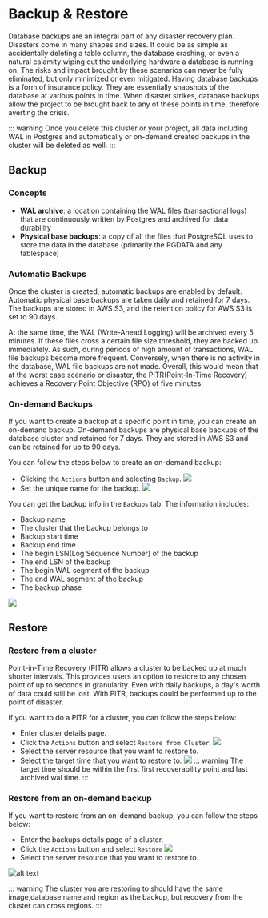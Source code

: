 # Backup & Restore

Database backups are an integral part of any disaster recovery plan. Disasters come in many shapes and sizes. It could be as simple as accidentally deleting a table column, the database crashing, or even a natural calamity wiping out the underlying hardware a database is running on. The risks and impact brought by these scenarios can never be fully eliminated, but only minimized or even mitigated. Having database backups is a form of insurance policy. They are essentially snapshots of the database at various points in time. When disaster strikes, database backups allow the project to be brought back to any of these points in time, therefore averting the crisis.

::: warning
Once you delete this cluster or your project, all data including WAL in Postgres and automatically or on-demand created backups in the cluster will be deleted as well.
:::

## Backup

### Concepts

- **WAL archive**: a location containing the WAL files (transactional logs) that are continuously written by Postgres and archived for data durability
- **Physical base backups**: a copy of all the files that PostgreSQL uses to store the data in the database (primarily the PGDATA and any tablespace)

### Automatic Backups

Once the cluster is created, automatic backups are enabled by default. Automatic physical base backups are taken daily and retained for 7 days. The backups are stored in AWS S3, and the retention policy for AWS S3 is set to 90 days.

At the same time, the WAL (Write-Ahead Logging) will be archived every 5 minutes. If these files cross a certain file size threshold, they are backed up immediately. As such, during periods of high amount of transactions, WAL file backups become more frequent. Conversely, when there is no activity in the database, WAL file backups are not made. Overall, this would mean that at the worst case scenario or disaster, the PITR(Point-In-Time Recovery) achieves a Recovery Point Objective (RPO) of five minutes.

### On-demand Backups

If you want to create a backup at a specific point in time, you can create an on-demand backup. On-demand backups are physical base backups of the database cluster and retained for 7 days. They are stored in AWS S3 and can be retained for up to 90 days.

You can follow the steps below to create an on-demand backup:
- Clicking the `Actions` button and selecting `Backup`.
    ![](../images/click-backup.png)
- Set the unique name for the backup.
    ![](../images/backup-name.png)

You can get the backup info in the `Backups` tab. The information includes:
- Backup name
- The cluster that the backup belongs to
- Backup start time
- Backup end time
- The begin LSN(Log Sequence Number) of the backup
- The end LSN of the backup
- The begin WAL segment of the backup
- The end WAL segment of the backup
- The backup phase

![](../images/backup-list.png)


## Restore

### Restore from a cluster

Point-in-Time Recovery (PITR) allows a cluster to be backed up at much shorter intervals. This provides users an option to restore to any chosen point of up to seconds in granularity. Even with daily backups, a day's worth of data could still be lost. With PITR, backups could be performed up to the point of disaster.

If you want to do a PITR for a cluster, you can follow the steps below:
- Enter cluster details page.
- Click the `Actions` button and select `Restore from Cluster`.
    ![](../images/restore-pitr.png)
- Select the server resource that you want to restore to.
- Select the target time that you want to restore to.
    ![](../images/target-time.png)
    ::: warning
    The target time should be within the first first recoverability point and last archived wal time.
    :::


### Restore from an on-demand backup

If you want to restore from an on-demand backup, you can follow the steps below:
- Enter the backups details page of a cluster.
- Click the `Actions` button and select `Restore`
    ![](../images/restore-backup.png)
- Select the server resource that you want to restore to.

![alt text](../images/restore-backup-cluster.png)


::: warning
The cluster you are restoring to should have the same image,database name and region as the backup, but recovery from the cluster can cross regions.
:::

